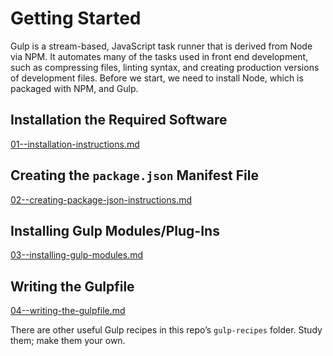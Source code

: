 # Getting Started
Gulp is a stream-based, JavaScript task runner that is derived from Node via NPM. It automates many of the tasks used in front end development, such as compressing files, linting syntax, and creating production versions of development files. Before we start, we need to install Node, which is packaged with NPM, and Gulp.

## Installation the Required Software
[01--installation-instructions.md](01--installation-instructions.md)

## Creating the `package.json` Manifest File
[02--creating-package-json-instructions.md](02--creating-package-json-instructions.md)

## Installing Gulp Modules/Plug-Ins
[03--installing-gulp-modules.md](03--installing-gulp-modules.md)

## Writing the Gulpfile
[04--writing-the-gulpfile.md](04--writing-the-gulpfile.md)

There are other useful Gulp recipes in this repo’s `gulp-recipes` folder. Study them; make them your own.
